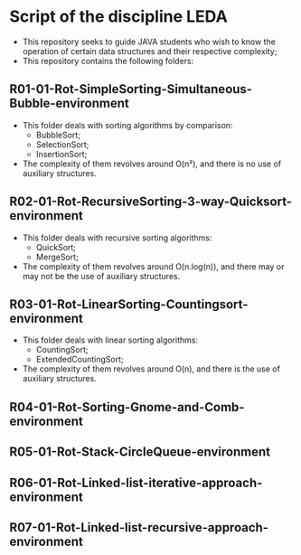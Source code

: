 # Script of the discipline LEDA

- This repository seeks to guide JAVA students who wish to know the operation of certain data structures and their respective complexity;
- This repository contains the following folders:

## R01-01-Rot-SimpleSorting-Simultaneous-Bubble-environment
- This folder deals with sorting algorithms by comparison:
  * BubbleSort;
  * SelectionSort;
  * InsertionSort;
- The complexity of them revolves around O(n²), and there is no use of auxiliary structures.

## R02-01-Rot-RecursiveSorting-3-way-Quicksort-environment
- This folder deals with recursive sorting algorithms:
  * QuickSort;
  * MergeSort;
- The complexity of them revolves around O(n.log(n)), and there may or may not be the use of auxiliary structures.

## R03-01-Rot-LinearSorting-Countingsort-environment
- This folder deals with linear sorting algorithms:
  * CountingSort;
  * ExtendedCountingSort;
- The complexity of them revolves around O(n), and there is the use of auxiliary structures.

## R04-01-Rot-Sorting-Gnome-and-Comb-environment

## R05-01-Rot-Stack-CircleQueue-environment

## R06-01-Rot-Linked-list-iterative-approach-environment

## R07-01-Rot-Linked-list-recursive-approach-environment
